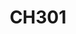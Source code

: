 ---
layout: course
title: CH301
department: Chemistry
name: Environmental Studies
type: Theory
description: "Natural Resources, Ecosystems, Biodiversity and its conservation, Air Pollution Introduction to understanding air quality management, Water Treatment Discussion of water quality constituents, Solid Waste Management, Sociology/Environmentalism Description, Philosophy Environmental ethics, Deep ecology, Practical ecology, Field work and project"
instructor: Prof. Narasamma Nipatlapalli
prerequisites:
semestertype: Full
level: UG
lectures: 3
tutorials: 0
practicals: 0
credits: 6
email: nippatlapalli@iitdh.ac.in
syllabus: "Module A: Natural Resources, Ecosystems, Biodiversity and its conservation: Natural resources and ecosystems, Forest, grassland, desert and aquatic ecosystems, biodiversity at global, national and local levels, conservation of biodiversity Module B: Air Pollution Introduction to understanding air quality management, fundamental processes of meteorology, Air Pollutants – Gaseous and particulate, Criteria for pollutants, ambient and source standards, Aerosols: Characterisation of aerosols, size distributions, measurement methods; Transport behaviour: diffusion, sedimentation, inertia; Visibility;principles of particulate control systems. Module C: Water Treatment Discussion of water quality constituents and introduction to the design and operation of water and wastewater treatment processes. Module D: Solid Waste Management and Climate Change Different aspects of solid and hazardous waste management. Climate change and greenhouse gas emissions, technologies would reduce the greenhouse gas emissions. Climate change and its possible causes. Module E: Sociology/Environmentalism Description: Environmentalism in sociological tradition, Sustainability, North-South divide, Political economy approaches in environmental studies, Debates over environmental issues Module F: Economics Energy economics and financial markets, Market dynamics, Energy derivatives, Energy Efficiency; Sustainable Development: Concept, Measurement & Strategies, Interaction between Economic Development and the Environment Module G: Philosophy Environmental ethics, Deep ecology, Practical ecology, Religion and attitude towards environmental ethics, Ecofeminism and its evolution. Module H: Field work and project: visit to a local area to document environmental assets, case studies of a simple ecosystem and group discussions on current environmental issues."
references: 
    - "Cunningham W.P. and Cunningham M.A. (2002), Principles of Environmental Science, Tata McGraw-Hill Publishing Company, New Delhi."
    - "Dasgupta, P. and Maler, G. (eds.), (1997), The Environment and Emerging Development Issues, Vol. I, Oxford University Press, New Delhi"
    - "Jackson, A.R.W. and Jackson, J.M. (1996), Environmental Sciences: The Environment and Human Impact, Longman Publishers."
    - "Nathanson, J.A., (2002), Basic Environmental Technology, Prentice Hall of India, New Delhi."
    - "Redclift, M. and Woodgate, G. (eds.), (1997), International Handbook of Environmental Sociology. 6)Srivastava, K.P. (2002), An Introduction to Environmental Study, Kalyani Publishers, Ludhiana."
    - "Review articles from literature"
permalink: /:title/
categories: ch 300 ug
---